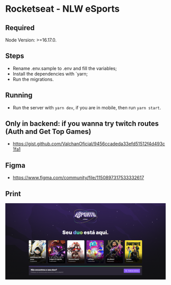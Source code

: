 # Rocketseat - NLW eSports

## Required

Node Version: >=16.17.0.

## Steps

- Rename .env.sample to .env and fill the variables;
- Install the dependencies with `yarn;
- Run the migrations.

## Running

- Run the server with `yarn dev`, if you are in mobile, then run `yarn start`.

## Only in backend: if you wanna try twitch routes (Auth and Get Top Games)

- https://gist.github.com/ValchanOficial/9456ccadeda33efd51512f4d493c1fa1

## Figma

- https://www.figma.com/community/file/1150897317533332617

## Print

![NLW Web](/Img/NLW.png)